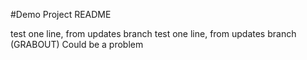 #Demo Project README

test one line, from updates branch
test one line, from updates branch  (GRABOUT)
Could be a problem